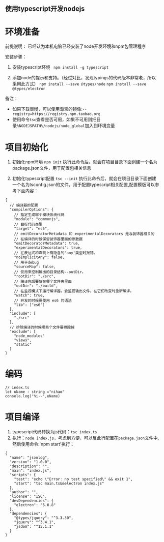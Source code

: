 使用typescript开发nodejs
-----------------------

# 环境准备
前提说明：
  已经认为本机电脑已经安装了node开发环境和npm包管理程序

安装步骤：
1. 安装typescript环境
`` npm install -g typescript``

2. 添加node的提示和支持。（经过对比，发现typings的代码版本非常老，所以采用此方式）
``npm install --save @types/node``
``npm install --save @types/electron``

备注：
 * 如果下载很慢，可以使用淘宝的镜像:`--registry=https://registry.npm.taobao.org`
 * 使用命令`tsc`查看是否可用，如果不可用则把目录`%NODEJSPATH%/nodejs/node_global`加入到环境变量

# 项目初始化

1. 初始化npm环境
``npm init`` 
执行此命令后，就会在项目目录下面创建一个名为package.json文件，用于配置包相关信息

2. 初始化typescript配置
``tsc --init`` 
执行此命令后，就会在项目目录下面创建一个名为tsconfig.json的文件，用于配置typescript相关配置,配置模版可以参考下面内容：
````
{
  // 编译器的配置
  "compilerOptions": {
    // 指定生成哪个模块系统代码
    "module": "commonjs",
    // 目标代码类型
    "target": "es5",
    // emitDecoratorMetadata 和 experimentalDecorators 是与装饰器相关的
    // 在编译的时候保留装饰器里面的原数据
    "emitDecoratorMetadata": true,
    "experimentalDecorators": true,
    // 在表达式和声明上有隐含的'any'类型时报错。
    "noImplicitAny": false,
    // 用于debug
    "sourceMap": false,
    // 仅用来控制输出的目录结构--outDir。
    "rootDir": "./src",
    // 编译完后要放在哪个文件夹里面
    "outDir": "./build",
    // 在监视模式下运行编译器。会监视输出文件，在它们改变时重新编译。
    "watch": true,
    // 开发的时候要使用 es6 的语法
    "lib": ["es6"]
  },
  "include": [
    "./src"
  ],
  // 排除编译的时候哪些个文件要排除掉
  "exclude": [
    "node_modules"
    "views",
    "static"
  ]
}
````
# 编码

````
// index.ts
let uName : string ="nihao"
console.log("hi--",uName)
````
# 项目编译
1. typescript代码转换为js代码：`tsc index.ts`
2. 执行：`node index.js`，考虑到方便，可以反此行配置在`package.json`文件中,然后使用命令:'npm start'执行：

```
{
  "name": "jsonlog",
  "version": "1.0.0",
  "description": "",
  "main": "index.js",
  "scripts": {
    "test": "echo \"Error: no test specified\" && exit 1",
    "start": "tsc main.ts&&electron index.js"
  },
  "author": "",
  "license": "ISC",
  "devDependencies": {
    "electron": "5.0.8"
  },
  "dependencies": {
    "@types/jquery": "^3.3.30",
    "jquery": "^3.4.1",
    "jsdom": "^15.1.1"
  }
}

```

